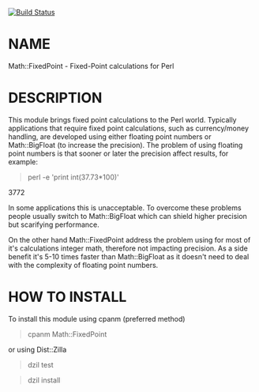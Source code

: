 [![Build Status](https://travis-ci.org/bluescreen10/Math-FixedPoint.png)](https://travis-ci.org/bluescreen10/Math-FixedPoint)

# NAME

Math::FixedPoint - Fixed-Point calculations for Perl

# DESCRIPTION

This module brings fixed point calculations to the Perl world. Typically applications that require fixed point calculations, such as currency/money handling, are developed using either floating point numbers or Math::BigFloat (to increase the precision). The problem of using floating point numbers is that sooner or later the precision affect results, for example:

   > perl -e 'print int(37.73*100)'

   3772

In some applications this is unacceptable. To overcome these problems people usually switch to Math::BigFloat which can shield higher precision but scarifying performance.

On the other hand Math::FixedPoint address the problem using for most of it's calculations integer math, therefore not impacting precision. As a side benefit it's 5-10 times faster than Math::BigFloat as it doesn't need to deal with the complexity of floating point numbers.

# HOW TO INSTALL

To install this module using cpanm (preferred method)

  > cpanm Math::FixedPoint

or using Dist::Zilla

  > dzil test

  > dzil install


   